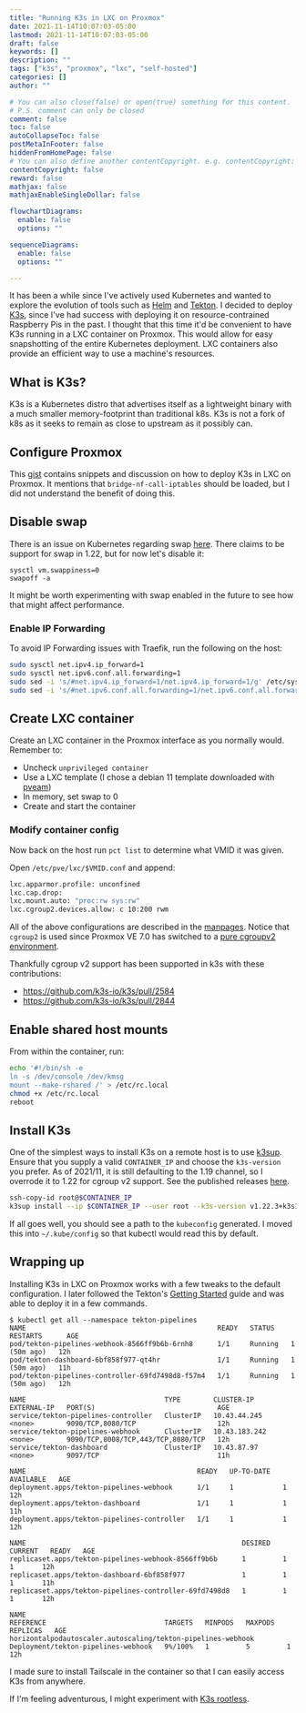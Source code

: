 ```yaml
---
title: "Running K3s in LXC on Proxmox"
date: 2021-11-14T10:07:03-05:00
lastmod: 2021-11-14T10:07:03-05:00
draft: false
keywords: []
description: ""
tags: ["k3s", "proxmox", "lxc", "self-hosted"]
categories: []
author: ""

# You can also close(false) or open(true) something for this content.
# P.S. comment can only be closed
comment: false
toc: false
autoCollapseToc: false
postMetaInFooter: false
hiddenFromHomePage: false
# You can also define another contentCopyright. e.g. contentCopyright: "This is another copyright."
contentCopyright: false
reward: false
mathjax: false
mathjaxEnableSingleDollar: false

flowchartDiagrams:
  enable: false
  options: ""

sequenceDiagrams:
  enable: false
  options: ""

---
```


<!--more-->

It has been a while since I've actively used Kubernetes and wanted to explore the evolution of tools such as [Helm](https://helm.sh) and [Tekton](https://tekton.dev). I decided to deploy [K3s](https://k3s.io), since I've had success with deploying it on resource-contrained Raspberry Pis in the past. I thought that this time it'd be convenient to have K3s running in a LXC container on Proxmox. This would allow for easy snapshotting of the entire Kubernetes deployment. LXC containers also provide an efficient way to use a machine's resources.

## What is K3s?

K3s is a Kubernetes distro that advertises itself as a lightweight binary with a much smaller memory-footprint than traditional k8s. K3s is not a fork of k8s as it seeks to remain as close to upstream as it possibly can.

## Configure Proxmox

This [gist](https://gist.github.com/triangletodd/02f595cd4c0dc9aac5f7763ca2264185) contains snippets and discussion on how to deploy K3s in LXC on Proxmox. It mentions that `bridge-nf-call-iptables` should be loaded, but I did not understand the benefit of doing this.

## Disable swap

There is an issue on Kubernetes regarding swap [here](https://github.com/kubernetes/kubernetes/issues/53533). There claims to be support for swap in 1.22, but for now let's disable it:

```
sysctl vm.swappiness=0
swapoff -a
```

It might be worth experimenting with swap enabled in the future to see how that might affect performance.

### Enable IP Forwarding

To avoid IP Forwarding issues with Traefik, run the following on the host:

```sh
sudo sysctl net.ipv4.ip_forward=1
sudo sysctl net.ipv6.conf.all.forwarding=1
sudo sed -i 's/#net.ipv4.ip_forward=1/net.ipv4.ip_forward=1/g' /etc/sysctl.conf
sudo sed -i 's/#net.ipv6.conf.all.forwarding=1/net.ipv6.conf.all.forwarding=1/g' /etc/sysctl.conf
```

## Create LXC container

Create an LXC container in the Proxmox interface as you normally would. Remember to:

- Uncheck `unprivileged container`
- Use a LXC template (I chose a debian 11 template downloaded with [pveam](https://pve.proxmox.com/wiki/Linux_Container#Create_container))
- In memory, set swap to 0
- Create and start the container

### Modify container config

Now back on the host run `pct list` to determine what VMID it was given.

Open `/etc/pve/lxc/$VMID.conf` and append:

```sh
lxc.apparmor.profile: unconfined
lxc.cap.drop:
lxc.mount.auto: "proc:rw sys:rw"
lxc.cgroup2.devices.allow: c 10:200 rwm
```

All of the above configurations are described in the [manpages](https://linuxcontainers.org/lxc/manpages/man5/lxc.container.conf.5.html).
Notice that `cgroup2` is used since Proxmox VE 7.0 has switched to a [pure cgroupv2 environment](https://pve.proxmox.com/pve-docs/chapter-pct.html#pct_cgroup).

Thankfully cgroup v2 support has been supported in k3s with these contributions:
- https://github.com/k3s-io/k3s/pull/2584
- https://github.com/k3s-io/k3s/pull/2844

## Enable shared host mounts

From within the container, run:

```sh
echo '#!/bin/sh -e
ln -s /dev/console /dev/kmsg
mount --make-rshared /' > /etc/rc.local
chmod +x /etc/rc.local
reboot
```

## Install K3s

One of the simplest ways to install K3s on a remote host is to use [k3sup](https://github.com/alexellis/k3sup).
Ensure that you supply a valid `CONTAINER_IP` and choose the `k3s-version` you prefer.
As of 2021/11, it is still defaulting to the 1.19 channel, so I overrode it to 1.22 for cgroup v2 support. See the published releases [here](https://github.com/k3s-io/k3s/releases).

```sh
ssh-copy-id root@$CONTAINER_IP
k3sup install --ip $CONTAINER_IP --user root --k3s-version v1.22.3+k3s1
```

If all goes well, you should see a path to the `kubeconfig` generated. I moved this into `~/.kube/config` so that kubectl would read this by default.

## Wrapping up

Installing K3s in LXC on Proxmox works with a few tweaks to the default configuration. I later followed the Tekton's [Getting Started](https://tekton.dev/docs/getting-started/) guide and was able to deploy it in a few commands.


```console
$ kubectl get all --namespace tekton-pipelines
NAME                                               READY   STATUS    RESTARTS      AGE
pod/tekton-pipelines-webhook-8566ff9b6b-6rnh8      1/1     Running   1 (50m ago)   12h
pod/tekton-dashboard-6bf858f977-qt4hr              1/1     Running   1 (50m ago)   11h
pod/tekton-pipelines-controller-69fd7498d8-f57m4   1/1     Running   1 (50m ago)   12h

NAME                                  TYPE        CLUSTER-IP      EXTERNAL-IP   PORT(S)                              AGE
service/tekton-pipelines-controller   ClusterIP   10.43.44.245    <none>        9090/TCP,8080/TCP                    12h
service/tekton-pipelines-webhook      ClusterIP   10.43.183.242   <none>        9090/TCP,8008/TCP,443/TCP,8080/TCP   12h
service/tekton-dashboard              ClusterIP   10.43.87.97     <none>        9097/TCP                             11h

NAME                                          READY   UP-TO-DATE   AVAILABLE   AGE
deployment.apps/tekton-pipelines-webhook      1/1     1            1           12h
deployment.apps/tekton-dashboard              1/1     1            1           11h
deployment.apps/tekton-pipelines-controller   1/1     1            1           12h

NAME                                                     DESIRED   CURRENT   READY   AGE
replicaset.apps/tekton-pipelines-webhook-8566ff9b6b      1         1         1       12h
replicaset.apps/tekton-dashboard-6bf858f977              1         1         1       11h
replicaset.apps/tekton-pipelines-controller-69fd7498d8   1         1         1       12h

NAME                                                           REFERENCE                             TARGETS   MINPODS   MAXPODS   REPLICAS   AGE
horizontalpodautoscaler.autoscaling/tekton-pipelines-webhook   Deployment/tekton-pipelines-webhook   9%/100%   1         5         1          12h
```

I made sure to install Tailscale in the container so that I can easily access K3s from anywhere.

If I'm feeling adventurous, I might experiment with [K3s rootless](https://rancher.com/docs/k3s/latest/en/advanced/#running-k3s-with-rootless-mode-experimental).
